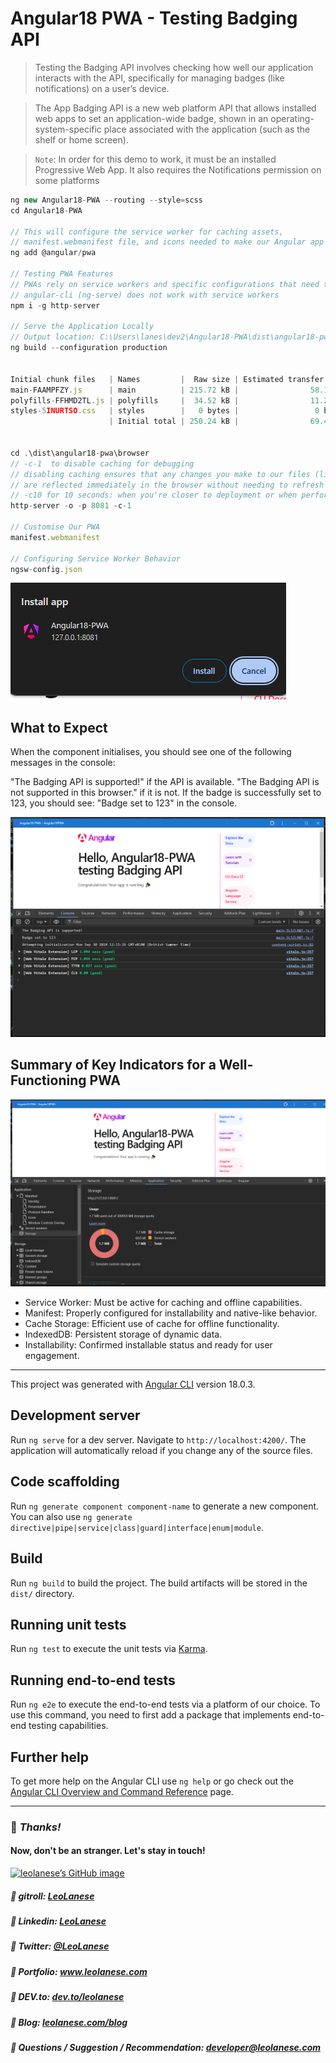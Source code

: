 # Angular18 PWA - Testing Badging API

> Testing the Badging API involves checking how well our application interacts with the API, specifically for managing badges (like notifications) on a user’s device.

> The App Badging API is a new web platform API that allows installed web apps to set an application-wide badge, shown in an operating-system-specific place associated with the application (such as the shelf or home screen).

> `Note`: In order for this demo to work, it must be an installed Progressive Web App. It also requires the Notifications permission on some platforms

```js
ng new Angular18-PWA --routing --style=scss
cd Angular18-PWA

// This will configure the service worker for caching assets,
// manifest.webmanifest file, and icons needed to make our Angular app a PWA
ng add @angular/pwa

// Testing PWA Features
// PWAs rely on service workers and specific configurations that need to be served over HTTPS or a localhost domain
// angular-cli (ng-serve) does not work with service workers
npm i -g http-server

// Serve the Application Locally
// Output location: C:\Users\lanes\dev2\Angular18-PWA\dist\angular18-pwa
ng build --configuration production


Initial chunk files   | Names         |  Raw size | Estimated transfer size
main-FAAMPFZY.js      | main          | 215.72 kB |                58.12 kB
polyfills-FFHMD2TL.js | polyfills     |  34.52 kB |                11.28 kB
styles-5INURTSO.css   | styles        |   0 bytes |                 0 bytes
                      | Initial total | 250.24 kB |                69.40 kB


cd .\dist\angular18-pwa\browser
// -c-1  to disable caching for debugging
// disabling caching ensures that any changes you make to our files (like HTML, CSS, or JavaScript)
// are reflected immediately in the browser without needing to refresh or clear the cache.
// -c10 for 10 seconds: when you're closer to deployment or when performance testing our App
http-server -o -p 8081 -c-1

// Customise Our PWA
manifest.webmanifest

// Configuring Service Worker Behavior
ngsw-config.json
```

![Install Angular PWA App](./src/app/assets/install.png)

## What to Expect

When the component initialises, you should see one of the following messages in the console:

"The Badging API is supported!" if the API is available.
"The Badging API is not supported in this browser." if it is not.
If the badge is successfully set to 123, you should see: "Badge set to 123" in the console.

![Installed](./src/app/assets/installed.png)

## Summary of Key Indicators for a Well-Functioning PWA

![](./src/app/assets/storage.png)

- Service Worker: Must be active for caching and offline capabilities.
- Manifest: Properly configured for installability and native-like behavior.
- Cache Storage: Efficient use of cache for offline functionality.
- IndexedDB: Persistent storage of dynamic data.
- Installability: Confirmed installable status and ready for user engagement.

---

This project was generated with [Angular CLI](https://github.com/angular/angular-cli) version 18.0.3.

## Development server

Run `ng serve` for a dev server. Navigate to `http://localhost:4200/`. The application will automatically reload if you change any of the source files.

## Code scaffolding

Run `ng generate component component-name` to generate a new component. You can also use `ng generate directive|pipe|service|class|guard|interface|enum|module`.

## Build

Run `ng build` to build the project. The build artifacts will be stored in the `dist/` directory.

## Running unit tests

Run `ng test` to execute the unit tests via [Karma](https://karma-runner.github.io).

## Running end-to-end tests

Run `ng e2e` to execute the end-to-end tests via a platform of our choice. To use this command, you need to first add a package that implements end-to-end testing capabilities.

## Further help

To get more help on the Angular CLI use `ng help` or go check out the [Angular CLI Overview and Command Reference](https://angular.dev/tools/cli) page.

---

### :100: <i>Thanks!</i>

#### Now, don't be an stranger. Let's stay in touch!

<a href="https://github.com/leolanese" target="_blank" rel="noopener noreferrer">
  <img src="https://scastiel.dev/api/image/leolanese?dark&removeLink" alt="leolanese’s GitHub image" width="600" height="314" />
</a>

##### :radio_button: gitroll: <a href="https://gitroll.io/profile/uCOZ9SM8b7ne9h17NuPuKVky9uFh2" target="_blank">LeoLanese</a>

##### :radio_button: Linkedin: <a href="https://www.linkedin.com/in/leolanese/" target="_blank">LeoLanese</a>

##### :radio_button: Twitter: <a href="https://twitter.com/LeoLanese" target="_blank">@LeoLanese</a>

##### :radio_button: Portfolio: <a href="https://www.leolanese.com" target="_blank">www.leolanese.com</a>

##### :radio_button: DEV.to: <a href="https://www.dev.to/leolanese" target="_blank">dev.to/leolanese</a>

##### :radio_button: Blog: <a href="https://www.leolanese.com/blog" target="_blank">leolanese.com/blog</a>

##### :radio_button: Questions / Suggestion / Recommendation: developer@leolanese.com
